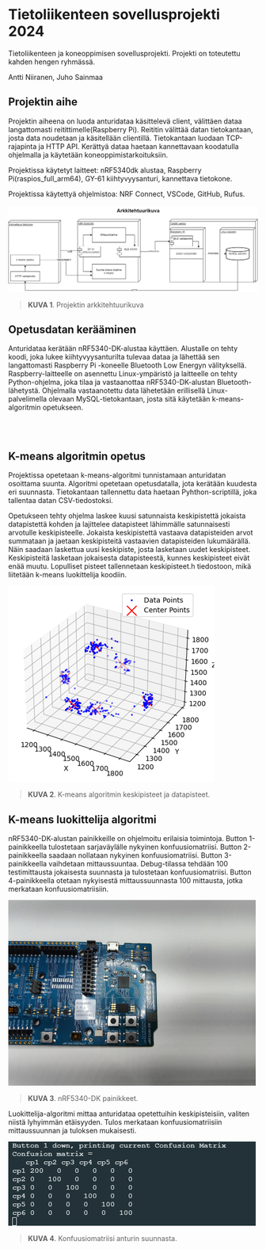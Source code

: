 # Tietoliikenteen sovellusprojekti 2024
Tietoliikenteen ja koneoppimisen sovellusprojekti.
Projekti on toteutettu kahden hengen ryhmässä.

Antti Niiranen, Juho Sainmaa

## Projektin aihe
Projektin aiheena on luoda anturidataa käsittelevä client, välittäen dataa langattomasti reitittimelle(Raspberry Pi). Reititin välittää datan tietokantaan, josta data noudetaan ja käsitellään clientillä.
Tietokantaan luodaan TCP-rajapinta ja HTTP API. Kerättyä dataa haetaan kannettavaan koodatulla ohjelmalla ja käytetään koneoppimistarkoituksiin.


Projektissa käytetyt laitteet: nRF5340dk alustaa, Raspberry Pi(raspios_full_arm64), GY-61 kiihtyvyysanturi, kannettava tietokone.

Projektissa käytettyä ohjelmistoa: NRF Connect, VSCode, GitHub, Rufus.
<br></br>
![Projektin arkkitehtuurikuva](Arkkitehtuurikuva.PNG)
> **KUVA 1**. Projektin arkkitehtuurikuva


## Opetusdatan kerääminen
Anturidataa kerätään nRF5340-DK-alustaa käyttäen. Alustalle on tehty koodi, joka lukee kiihtyvyysanturilta tulevaa dataa ja lähettää sen langattomasti Raspberry Pi -koneelle Bluetooth Low Energyn välityksellä. Raspberry-laitteelle on asennettu Linux-ympäristö ja laitteelle on tehty Python-ohjelma, joka tilaa ja vastaanottaa nRF5340-DK-alustan Bluetooth-lähetystä. Ohjelmalla vastaanotettu data lähetetään erillisellä Linux-palvelimella olevaan MySQL-tietokantaan, josta sitä käytetään k-means-algoritmin opetukseen.

<br></br>
## K-means algoritmin opetus
Projektissa opetetaan k-means-algoritmi tunnistamaan anturidatan osoittama suunta. Algoritmi opetetaan opetusdatalla, jota kerätään kuudesta eri suunnasta.
Tietokantaan tallennettu data haetaan Pyhthon-scriptillä, joka tallentaa datan CSV-tiedostoksi.

Opetukseen tehty ohjelma laskee kuusi satunnaista keskipistettä jokaista datapistettä kohden ja lajittelee datapisteet lähimmälle satunnaisesti arvotulle keskipisteelle.
Jokaista keskipistettä vastaava datapisteiden arvot summataan ja jaetaan keskipisteitä vastaavien datapisteiden lukumäärällä. Näin saadaan laskettua uusi keskipiste, josta lasketaan uudet keskipisteet.
Keskipisteitä lasketaan jokaisesta datapisteestä, kunnes keskipisteet eivät enää muutu. Lopulliset pisteet tallennetaan keskipisteet.h tiedostoon, mikä liitetään k-means luokittelija koodiin.

![K-means algoritmin keskipisteet ja datapisteet.](centrepoints.PNG)
> **KUVA 2**. K-means algoritmin keskipisteet ja datapisteet.


## K-means luokittelija algoritmi
nRF5340-DK-alustan painikkeille on ohjelmoitu erilaisia toimintoja. Button 1-painikkeella tulostetaan sarjaväylälle nykyinen konfuusiomatriisi. Button 2-painikkeella saadaan nollataan nykyinen konfuusiomatriisi. Button 3-painikkeella vaihdetaan mittaussuuntaa. Debug-tilassa tehdään 100 testimittausta jokaisesta suunnasta ja tulostetaan konfuusiomatriisi. Button 4-painikkeella otetaan nykyisestä mittaussuunnasta 100 mittausta, jotka merkataan konfuusiomatriisiin.

![Konfuusiomatriisi anturin suunnasta.](nRF5340.png)
> **KUVA 3**. nRF5340-DK painikkeet.

Luokittelija-algoritmi mittaa anturidataa opetettuihin keskipisteisiin, valiten niistä lyhyimmän etäisyyden. Tulos merkataan konfuusiomatriisiin mittaussuunnan ja tuloksen mukaisesti.

![Konfuusiomatriisi anturin suunnasta.](confusionmatrix.PNG)
> **KUVA 4**. Konfuusiomatriisi anturin suunnasta.
